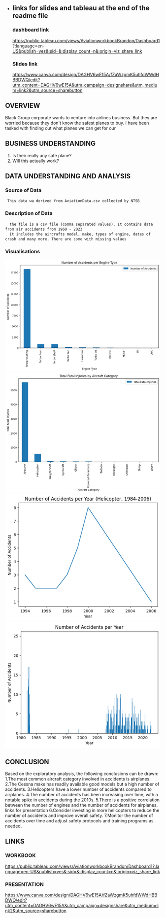 * ## links for slides and tableau at the end of the readme file
  ### dashboard link 
   https://public.tableau.com/views/AviationworkbookBrandon/Dashboard1?:language=en-US&publish=yes&:sid=&:display_count=n&:origin=viz_share_link
  ### Slides link
   https://www.canva.com/design/DAGHV6wE15A/fZaWzgmK5uhfdWWdHBBDWQ/edit?utm_content=DAGHV6wE15A&utm_campaign=designshare&utm_medium=link2&utm_source=sharebutton
   
## OVERVIEW
Black Group corporate wants to venture into airlines business. But they are worried because they don't know 
the safest planes to buy. I have been tasked with finding out what planes we can get for our


## BUSINESS UNDERSTANDING
1. Is their really any safe plane?
2. Will this actually work?


## DATA UNDERSTANDING AND ANALYSIS
  ### Source of Data
     This data wa derived from AviationData.csv collected by NTSB
  ### Description of Data
      the file is a csv file (comma separated values). It contains data from air accidents from 1960 - 2023
      It includes the aircrafts model, make, types of engine, dates of crash and many more. There are some with missing values 


   ### Visualisations
    
![alt text](<engine type-1.png>)
  ![alt text](<fatal injuries by aircraft-1.png>) 
  ![alt text](heli-1.png) 
  ![alt text](image-3.png)
## CONCLUSION
   Based on the exploratory analysis, the following conclusions can be drawn:
  1.The most common aircraft category involved in accidents is airplanes.
  2.The Cessna make has readily available good models but a high number of accidents.
  3.Helicopters have a lower number of accidents compared to airplanes.
  4.The number of accidents has been increasing over time, with a notable spike in accidents during the 2010s.
  5.There is a positive correlation between the number of engines and the number of accidents for airplanes.
  links for presentation
  6.Consider investing in more helicopters to reduce the number of accidents and improve overall safety.
  7.Monitor the number of accidents over time and adjust safety protocols and training programs as needed.


## LINKS
 ### WORKBOOK
 https://public.tableau.com/views/AviationworkbookBrandon/Dashboard1?:language=en-US&publish=yes&:sid=&:display_count=n&:origin=viz_share_link
 ### PRESENTATION
 https://www.canva.com/design/DAGHV6wE15A/fZaWzgmK5uhfdWWdHBBDWQ/edit?utm_content=DAGHV6wE15A&utm_campaign=designshare&utm_medium=link2&utm_source=sharebutton
